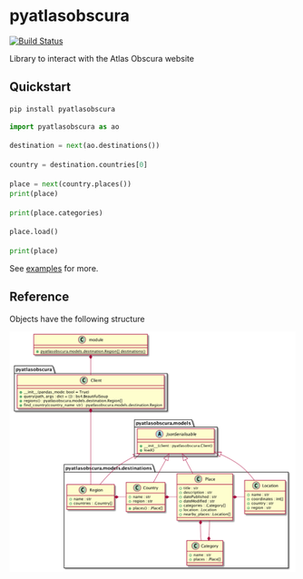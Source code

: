 # pyatlasobscura

[![Build Status](https://travis-ci.com/drewsonne/pyatlasobscura.svg?branch=master)](https://travis-ci.com/drewsonne/pyatlasobscura)

Library to interact with the Atlas Obscura website

## Quickstart

```bash
pip install pyatlasobscura
```

```python
import pyatlasobscura as ao

destination = next(ao.destinations())

country = destination.countries[0]

place = next(country.places())
print(place)

print(place.categories)

place.load()

print(place)

```

See [examples](examples/basic.py) for more.

## Reference

Objects have the following structure

![objects](docs/diagrams/pyatlasobscura.png)
